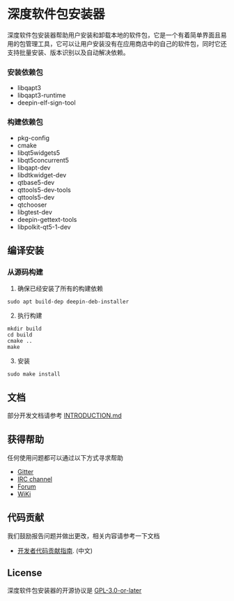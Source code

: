 # 深度软件包安装器

深度软件包安装器帮助用户安装和卸载本地的软件包，它是一个有着简单界面且易用的包管理工具，它可以让用户安装没有在应用商店中的自己的软件包，同时它还支持批量安装、版本识别以及自动解决依赖。

### 安装依赖包

- libqapt3
- libqapt3-runtime
- deepin-elf-sign-tool

### 构建依赖包

- pkg-config
- cmake
- libqt5widgets5
- libqt5concurrent5
- libqapt-dev
- libdtkwidget-dev
- qtbase5-dev
- qttools5-dev-tools
- qttools5-dev
- qtchooser
- libgtest-dev
- deepin-gettext-tools
- libpolkit-qt5-1-dev

## 编译安装

### 从源码构建

1. 确保已经安装了所有的构建依赖

```shell
sudo apt build-dep deepin-deb-installer
```

2. 执行构建

```shell
mkdir build
cd build
cmake ..
make
```

3. 安装

```shell
sudo make install
```

## 文档

部分开发文档请参考 [INTRODUCTION.md](./INTRODUCTION.md)

## 获得帮助

任何使用问题都可以通过以下方式寻求帮助

* [Gitter](https://gitter.im/orgs/linuxdeepin/rooms)
* [IRC channel](https://webchat.freenode.net/?channels=deepin)
* [Forum](https://bbs.deepin.org)
* [WiKi](https://wiki.deepin.org/)

## 代码贡献

我们鼓励报告问题并做出更改，相关内容请参考一下文档

* [开发者代码贡献指南](https://github.com/linuxdeepin/developer-center/wiki/Contribution-Guidelines-for-Developers). (中文)

## License

深度软件包安装器的开源协议是 [GPL-3.0-or-later](LICENSE)

